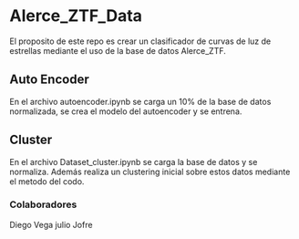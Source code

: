 # Alerce_ZTF_Data
El proposito de este repo es crear un clasificador de curvas de luz de estrellas mediante el uso de la base de datos Alerce_ZTF.
## Auto Encoder
En el archivo autoencoder.ipynb se carga un 10% de la base de datos normalizada, se crea el modelo del autoencoder y se entrena.
## Cluster
En el archivo Dataset_cluster.ipynb se carga la base de datos y se normaliza. Además realiza un clustering inicial sobre estos datos mediante el metodo del codo.

### Colaboradores
Diego Vega
julio Jofre
